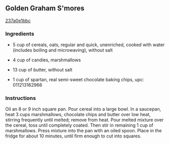## Golden Graham S'mores

[237a0e1bbc](http://www.food.com/recipe/golden-graham-smores-454589)

### Ingredients

 - 5 cup of cereals, oats, regular and quick, unenriched, cooked with water (includes boiling and microwaving), without salt

 - 4 cup of candies, marshmallows

 - 13 cup of butter, without salt

 - 1 cup of spartan, real semi-sweet chocolate baking chips, upc: 011213162966

### Instructions

Oil an 8 or 9 inch square pan. Pour cereal into a large bowl. In a saucepan, heat 3 cups marshmallows, chocolate chips and butter over low heat, stirring frequently until melted; remove from heat. Pour melted mixture over the cereal, toss until completely coated. Then stir in remaining 1 cup of marshmallows. Press mixture into the pan with an oiled spoon. Place in the fridge for about 10 minutes, until firm enough to cut into squares.